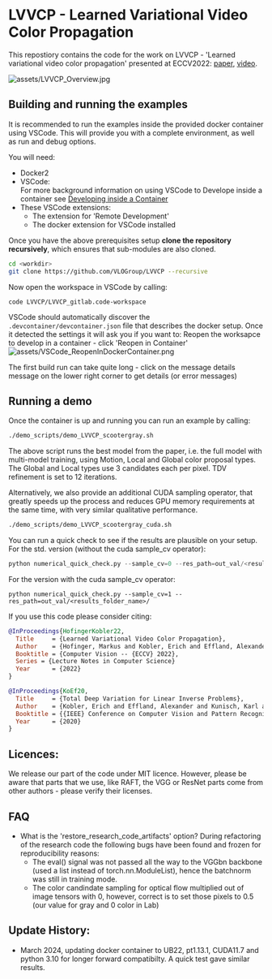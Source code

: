 # LVVCP - Learned Variational Video Color Propagation

This repostiory contains the code for the work on LVVCP - 'Learned variational video color propagation' presented at ECCV2022: [paper](https://www.ecva.net/papers/eccv_2022/papers_ECCV/html/4987_ECCV_2022_paper.php), [video](https://www.youtube.com/watch?v=kV38aGKVqOE).

![assets/LVVCP_Overview.jpg](assets/LVVCP_Overview.jpg)


## Building and running the examples
It is recommended to run the examples inside the provided docker container using VSCode.
This will provide you with a complete environment, as well as run and debug options.

You will need:
   - Docker2
   - VSCode: <br>
      For more background information on using VSCode to Develope inside a container see [Developing inside a Container](https://code.visualstudio.com/docs/remote/containers)
   - These VSCode extensions:
     - The extension for 'Remote Development'
     - The docker extension for VSCode installed
   

Once you have the above prerequisites setup **clone the repository recursively**, which ensures that sub-modules are also cloned.

  ```bash
  cd <workdir>
  git clone https://github.com/VLOGroup/LVVCP --recursive
  ```
  
  Now open the workspace in VSCode by calling:
  ```
  code LVVCP/LVVCP_gitlab.code-workspace
  ```
  VSCode should automatically discover the `.devcontainer/devcontainer.json` file that describes the docker setup.
  Once it detected the settings it will ask you if you want to: Reopen the worksapce to develop in a container - click 'Reopen in Container'<br>
  ![assets/VSCode_ReopenInDockerContainer.png](assets/VSCode_ReopenInDockerContainer.png)


  The first build run can take quite long - click on the message details message on the lower right corner to get details (or error messages)
  
  ## Running a demo
  
  Once the container is up and running you can run an example by calling:
  ```bash
  ./demo_scripts/demo_LVVCP_scootergray.sh 
  ```
  The above script runs the best model from the paper, i.e. the full model with multi-model training, using Motion, Local and Global color proposal types. The Global and Local types use 3 candidates each per pixel.
  TDV refinement is set to 12 iterations.

  Alternatively, we also provide an additional CUDA sampling operator, that greatly speeds up the process and reduces GPU memory requirements at the same time, with very similar qualitative performance.
  ```bash
  ./demo_scripts/demo_LVVCP_scootergray_cuda.sh 
  ```

  You can run a quick check to see if the results are plausible on your setup.
  For the std. version (without the cuda sample_cv operator):
  ```python
  python numerical_quick_check.py --sample_cv=0 --res_path=out_val/<results_folder_name>/
  ```
  For the version with the cuda sample_cv operator:
  ```
  python numerical_quick_check.py --sample_cv=1 --res_path=out_val/<results_folder_name>/
  ```


If you use this code please consider citing:

```bibtex
@InProceedings{HofingerKobler22,
  Title     = {Learned Variational Video Color Propagation},
  Author    = {Hofinger, Markus and Kobler, Erich and Effland, Alexander and Pock, Thomas},
  Booktitle = {Computer Vision -- {ECCV} 2022},
  Series = {Lecture Notes in Computer Science}
  Year      = {2022}
}

@InProceedings{KoEf20,
  Title     = {Total Deep Variation for Linear Inverse Problems},
  Author    = {Kobler, Erich and Effland, Alexander and Kunisch, Karl and Pock, Thomas},
  Booktitle = {{IEEE} Conference on Computer Vision and Pattern Recognition},
  Year      = {2020}
}
```


## Licences:
We release our part of the code under MIT licence.
However, please be aware that parts that we use, like RAFT, the VGG or ResNet parts come from other authors - please verify their licenses.


## FAQ
  - What is the 'restore_research_code_artifacts' option?
     During refactoring of the research code the following bugs have been found and frozen for reproducibility reasons:
     - The eval() signal was not passed all the way to the VGGbn backbone (used a list instead of torch.nn.ModuleList), hence the batchnorm was still in training mode.
     - The color candindate sampling for optical flow multiplied out of image tensors with 0, however, correct is to set those pixels to 0.5 (our value for gray and 0 color in Lab)
     
## Update History:
  - March 2024, updating docker container to UB22, pt1.13.1, CUDA11.7 and python 3.10 for longer forward compatibilty.
    A quick test gave similar results.
